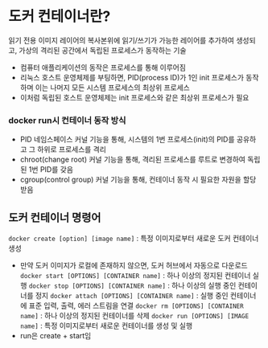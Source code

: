 # 도커 컨테이너란?
읽기 전용 이미지 레이어의 복사본위에 읽기/쓰기가 가능한 레이어를 추가하여 생성되고, 가상의 격리된 공간에서 독립된 프로세스가 동작하는 기술

- 컴퓨터 애플리케이션의 동작은 프로세스를 통해 이루어짐 
-  리눅스 호스트 운영체제를 부팅하면, PID(process ID)가 1인 init 프로세스가 동작하며 이는 나머지 모든 시스템 프로세스의 최상위 프로세스 
- 이처럼 독립된 호스트 운영체제는 init 프로세스와 같은 최상위 프로세스가 필요

### docker run시 컨테이너 동작 방식
- PID 네임스페이스 커널 기능을 통해, 시스템의 1번 프로세스(init)의 PID를 공유하고 그 하위로 프로세스를 격리 
-  chroot(change root) 커널 기능을 통해, 격리된 프로세스를 루트로 변경하여 독립된 1번 PID를 갖음 
-  cgroup(control group) 커널 기능을 통해, 컨테이너 동작 시 필요한 자원을 할당 받음

## 도커 컨테이너 명령어
`docker create [option] [image name]` : 특정 이미지로부터 새로운 도커 컨테이너 생성
- 만약 도커 이미지가 로컬에 존재하지 않으면, 도커 허브에서 자동으로 다운로드
`docker start [OPTIONS] [CONTAINER name]` : 하나 이상의 정지된 컨테이너 실행
`docker stop [OPTIONS] [CONTAINER name]` : 하나 이상의 실행 중인 컨테이너를 정지
`docker attach [OPTIONS] [CONTAINER name]` : 실행 중인 컨테이너에 표준 입력, 출력, 에러 스트림을 연결
`docker rm [OPTIONS] [CONTAINER name]` : 하나 이상의 정지된 컨테이너를 삭제
`docker run [OPTIONS] [IMAGE name]` : 특정 이미지로부터 새로운 컨테이너를 생성 및 실행
- run은 create + start임


